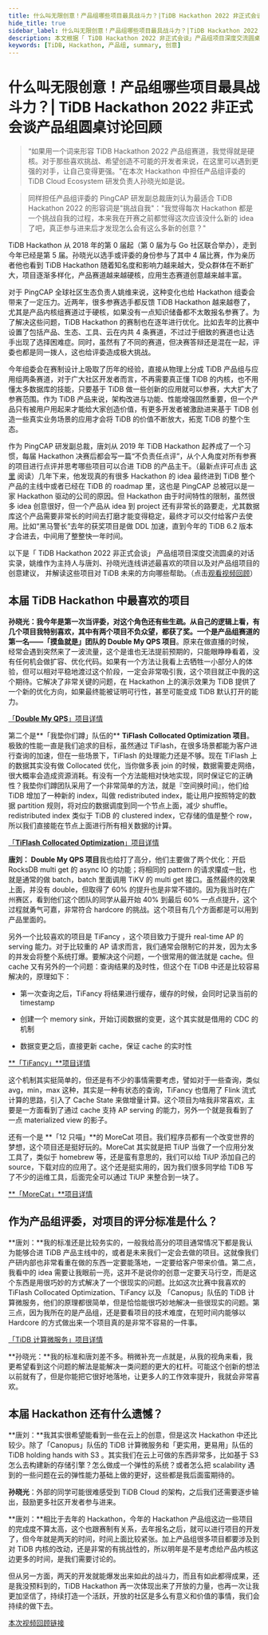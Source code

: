 ```yaml
---
title: 什么叫无限创意！产品组哪些项目最具战斗力？|TiDB Hackathon 2022 非正式会谈产品组圆桌讨论回顾 - TiDB 社区技术月刊
hide_title: true
sidebar_label: 什么叫无限创意！产品组哪些项目最具战斗力？|TiDB Hackathon 2022 非正式会谈产品组圆桌讨论回顾
description: 本文根据「 TiDB Hackathon 2022 非正式会谈」产品组项目深度交流圆桌的对话实录，姚维作为主持人与唐刘、孙晓光连线讲述最喜欢的项目以及对产品组项目的创意建议， 并解读这些项目对 TiDB 未来的方向哪些帮助。
keywords: [TiDB, Hackathon, 产品组, summary, 创意]
---
```


# 什么叫无限创意！产品组哪些项目最具战斗力？| TiDB Hackathon 2022 非正式会谈产品组圆桌讨论回顾

> “如果用一个词来形容 TiDB Hackathon 2022 产品组赛道，我觉得就是硬核。对于那些喜欢挑战、希望创造不可能的开发者来说，在这里可以遇到更强的对手，让自己变得更强。"在本次 Hackathon 中担任产品组评委的 TiDB Cloud Ecosystem 研发负责人孙晓光如是说。

> 同样担任产品组评委的 PingCAP 研发副总裁唐刘认为最适合 TiDB Hackathon 2022 的形容词是"挑战自我"："我觉得每次 Hackathon 都是一个挑战自我的过程，本来我在开赛之前都觉得这次应该没什么新的 idea 了吧，真正参与进来后才发现怎么会有这么多新的创意？"

TiDB Hackathon 从 2018 年的第 0 届起（第 0 届为与 Go 社区联合举办），走到今年已经是第 5 届。孙晓光以选手或评委的身份参与了其中 4 届比赛，作为亲历者他也看到 TiDB Hackathon 随着知名度和影响力越来越大，受众群体在不断扩大，项目逐渐多样化，产品赛道越来越硬核，应用生态赛道创意越来越丰富。

对于 PingCAP 全球社区生态负责人姚维来说，这种变化也给 Hackathon 组委会带来了一定压力。近两年，很多参赛选手都反馈 TiDB Hackathon 越来越卷了，尤其是产品内核组赛道过于硬核，如果没有一点知识储备都不太敢报名参赛了。为了解决这些问题，TiDB Hackathon 的赛制也在逐年进行优化。比如去年的比赛中设置了包括产品、生态、工具、云在内共 4 条赛道，不过过于细致的赛道也让选手出现了选择困难症。同时，虽然有了不同的赛道，但决赛答辩还是混在一起，评委也都是同一拨人，这也给评委造成极大挑战。

今年组委会在赛制设计上吸取了历年的经验，直接从物理上分成 TiDB 产品组与应用组两条赛道，对于广大社区开发者而言，不再需要真正懂 TiDB 的内核，也不用懂太多数据库的技能，只要基于 TiDB 做一些创新的应用就可以参赛，大大扩大了参赛范围。作为 TiDB 产品来说，架构改进与功能、性能增强固然重要，但一个产品只有被用户用起来才能给大家创造价值，有更多开发者被激励进来基于 TiDB 创造一些真实业务场景的应用才会将 TiDB 的价值不断放大，拓宽 TiDB 的整个生态。

作为 PingCAP 研发副总裁，唐刘从 2019 年 TiDB Hackathon 起养成了一个习惯，每届 Hackathon 决赛后都会写一篇“不负责任点评”，从个人角度对所有参赛的项目进行点评并思考哪些项目可以合进 TiDB 的产品主干。（最新点评可点击 [这里](https://mp.weixin.qq.com/s/WEKqoVtv3hTg1NQvz5RRmQ) 阅读）几年下来，他发现真的有很多 Hackathon 的 idea 最终进到 TiDB 整个产品的主线中或者已经在 TiDB 的 roadmap 里，这也是 PingCAP 总被冠以是一家 Hackathon 驱动的公司的原因。但 Hackathon 由于时间特性的限制，虽然很多 idea 创意很好，但一个产品从 idea 到 project 还有非常长的路要走，尤其数据库这个产品需要非常长的时间去打磨才能变得稳定，最终才可以交付给客户去使用。比如“黑马警长”去年的获奖项目是做 DDL 加速，直到今年的 TiDB 6.2 版本才合进去，中间用了整整快一年时间。

以下是「 TiDB Hackathon 2022 非正式会谈」  产品组项目深度交流圆桌的对话实录，姚维作为主持人与唐刘、孙晓光连线讲述最喜欢的项目以及对产品组项目的创意建议， 并解读这些项目对 TiDB 未来的方向哪些帮助。（点击[观看视频回顾](https://www.bilibili.com/video/BV1s14y1H7Q7/)）

## 本届 TiDB Hackathon 中最喜欢的项目

**孙晓光：**我今年是第一次当评委，对这个角色还有些生疏。从自己的逻辑上看，有几个项目我特别喜欢，其中有两个项目不负众望，都获了奖。一个是产品组赛道的第一名——**「摸鱼就是」团队的 Double My QPS 项目**。原来在做直播的时候，经常会遇到突然来了一波流量，这个是谁也无法提前预期的，只能眼睁睁看着，没有任何机会做扩容、优化代码。如果有一个方法让我看上去牺牲一小部分人的体验，但可以相对平稳地渡过这个阶段，一定会非常吸引我，这个项目就正中我的这个期待。它解决了非常关键的问题，在 Hackathon 上的演示效果为 TiDB 提供了一个新的优化方向，如果最终能被证明可行性，甚至可能变成 TiDB 默认打开的能力。

[「**Double My QPS**」项目详情](https://github.com/tangenta/tidb/tree/batch-point-get)

第二个是**「我垫你们蹲」队伍的** **TiFlash** **Collocated Optimization 项目**。极致的性能一直是我们追求的目标，虽然通过 TiFlash，在很多场景都能为客户进行查询的加速，但在一些场景下，TiFlash 的处理能力还是不够。现在 TiFlash 上的数据其实没有做 Collocated 优化，当你做多表 join 的时候，数据需要走网络，很大概率会造成资源消耗。有没有一个方法能相对快地实现，同时保证它的正确性？我垫你们蹲团队采用了一个非常简单的方法，就是『空间换时间』，他们给 TiDB 增加了一种新的 index，叫做 redistributed index，能让用户按照特定的数据 partition 规则，将对应的数据调度到同一个节点上面，减少 shuffle。redistributed index 类似于 TiDB 的 clustered index，它存储的值是整个 row，所以我们直接能在节点上面进行所有相关数据的计算。

[「**TiFlash** **Collocated Optimization**」项目详情](https://github.com/zanmato1984/tidb/commit/33dc07bfc0c0bbce7ae1951bfa445374dcda15e9)

**唐刘： Double My QPS 项目**我也给打了高分，他们主要做了两个优化：开启 RocksDB multi get 的 async IO 的功能；将相同的 pattern 的请求攥成一批，也就是通常的做 batch，batch 里面调用 TiKV 的 multi get 接口。虽然最终的效果上面，并没有 double，但取得了 60% 的提升也是非常不错的。因为我当时在广州赛区，看到他们这个团队的同学从最开始 40% 到最后 60% 一点点提升，这个过程就勇气可嘉，非常符合 hardcore 的挑战。这个项目有几个方面都是可以用到产品里面的。

另外一个比较喜欢的项目是 TiFancy ，这个项目致力于提升 real-time AP 的 serving 能力。对于比较重的 AP 请求而言，我们通常会限制它的并发，因为太多的并发会将整个系统打爆。要解决这个问题，一个很常用的做法就是 cache。但 cache 又有另外的一个问题：查询结果的及时性，但这个在 TiDB 中还是比较容易解决的，原理如下：

- 第一次查询之后，TiFancy 将结果进行缓存，缓存的时候，会同时记录当前的 timestamp

- 创建一个 memory sink，开始订阅数据的变更，这个其实就是借用的 CDC 的机制

- 数据变更之后，直接更新 cache，保证 cache 的实时性

[**「TiFancy」**项目详情](https://github.com/tifancy2022/tidb)

这个机制其实挺简单的，但还是有不少的事情需要考虑，譬如对于一些查询，类似 avg，min，max 这种，其实是一种有状态的查询，TiFancy 也借用了 Flink 流式计算的思路，引入了 Cache State 来做增量计算。这个项目为啥我非常喜欢，主要是一方面看到了通过 cache 支持 AP serving 的能力，另外一个就是我看到了一点 materialized view 的影子。

还有一个是 **「12 只喵」**的 MoreCat 项目。我们程序员都有一个改变世界的梦想，这个项目还是挺好玩的。MoreCat 其实就是把 TiUP 当做了一个应用分发工具了，类似于 homebrew 等，还是蛮有意思的，我们可以给 TiUP  添加自己的 source，下载对应的应用了。这个还是挺实用的，因为我们很多同学给 TiDB 写了不少的运维工具，后面完全可以通过 TiUP  来整合到一块了。

[**「MoreCat」**项目详情](https://github.com/12Cat-TiDB)

## 作为产品组评委，对项目的评分标准是什么？

**唐刘：**我的标准还是比较务实的，一般我给高分的项目通常情况下都是我认为能够合进 TiDB 产品主线中的，或者是未来我们一定会去做的项目。这就像我们产研内部也非常看重在做的东西一定要能落地，一定要给客户带来价值。第二点，我看中的 idea 需要让我眼前一亮，这并不是说你的创意一定要天马行空，而是这个东西是用很巧妙的方式解决了一个很现实的问题。比如这次比赛中我喜欢的 TiFlash Collocated Optimization、TiFancy 以及 「Canopus」队伍的 TiDB 计算微服务，他们的原理都很简单，但是恰恰能很巧妙地解决一些很现实的问题。第三点，因为我所在的是产品组，还是要看项目的技术难度，在短时间内能够以 Hardcore 的方式做出来一个项目真的是非常不容易的一件事。

[「TiDB 计算微服务」项目详情](https://gist.github.com/Benjamin2037/adde8cde57c1b820c5fe4a4e3b6a2983)

**孙晓光：**我的标准和唐刘差不多。稍微补充一点就是，从我的视角来看，我更希望看到这个问题的解法是能解决一类问题的更大的杠杆。可能这个创新的想法以前就有了，但是你能把它很好地落地，让更多人的工作效率提升，我就会非常喜欢。

## 本届 Hackathon 还有什么遗憾？

**唐刘：**我其实很希望能看到一些在云上的创意，但是这次 Hackathon 中还比较少。除了「Canopus」队伍的 TiDB 计算微服务和「更实用，更易用」队伍的 TiDB holding hands with S3 。其实我们在云上可做的东西非常多，比如基于 S3 怎么去构建新的存储引擎？怎么做成一个弹性的系统？或者怎么把 scalability 遇到的一些问题在云的弹性能力基础上做的更好，这些都是我后面蛮期待的。

**孙晓光**：外部的同学可能很难感受到 TiDB Cloud 的架构，之后我们还需要逐步输出，鼓励更多社区开发者参与进来。

**唐刘：**相比于去年的 Hackathon，今年的 Hackathon 产品组这边一些项目的完成度不算太高，这个也跟赛制有关系，去年报名之后，就可以进行项目的开发了，但今年就是两天的时间，时间上面比较紧张。加上产品组很多项目都要涉及到对 TiDB 内核的改动，还是非常的有挑战性的，所以明年是不是考虑给产品内核这边更多的时间，是我们需要讨论的。

但从另一方面，两天的开发就能爆发出来如此的战斗力，而且有如此都得成果，还是我没预料到的，TiDB Hackathon 再一次体现出来了开放的力量，也再一次让我更加坚信了，持续打造一个活跃，开放的社区是多么有意义和价值的事情，我们会持续的做下去。

[本次视频回顾链接](https://www.bilibili.com/video/BV1s14y1H7Q7/)
